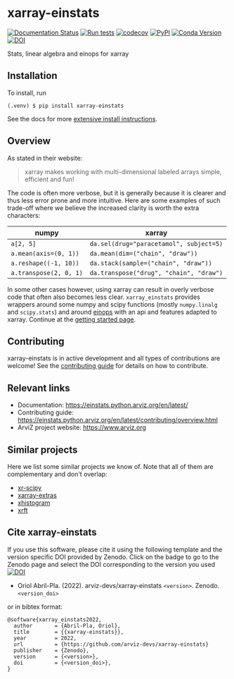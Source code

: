 # xarray-einstats

[![Documentation Status](https://readthedocs.org/projects/xarray-einstats/badge/?version=latest)](https://xarray-einstats.readthedocs.io/en/latest/?badge=latest)
[![Run tests](https://github.com/arviz-devs/xarray-einstats/actions/workflows/test.yml/badge.svg)](https://github.com/arviz-devs/xarray-einstats/actions/workflows/test.yml)
[![codecov](https://codecov.io/gh/arviz-devs/xarray-einstats/branch/main/graph/badge.svg?token=78K2ZOJCVN)](https://codecov.io/gh/arviz-devs/xarray-einstats)
[![PyPI](https://img.shields.io/pypi/v/xarray-einstats)](https://pypi.org/project/xarray-einstats)
[![Conda Version](https://img.shields.io/conda/vn/conda-forge/xarray-einstats.svg)](https://anaconda.org/conda-forge/xarray-einstats)
[![DOI](https://zenodo.org/badge/DOI/10.5281/zenodo.5895451.svg)](https://doi.org/10.5281/zenodo.5895451)


Stats, linear algebra and einops for xarray

## Installation

To install, run

```
(.venv) $ pip install xarray-einstats
```

See the docs for more [extensive install instructions](https://einstats.python.arviz.org/en/latest/installation.html).

## Overview
As stated in their website:

> xarray makes working with multi-dimensional labeled arrays simple, efficient and fun!

The code is often more verbose, but it is generally because it is clearer and thus less error prone
and more intuitive.
Here are some examples of such trade-off where we believe the increased clarity is worth
the extra characters:


|  numpy  |  xarray  |
|---------|----------|
| `a[2, 5]` | `da.sel(drug="paracetamol", subject=5)` |
| `a.mean(axis=(0, 1))` | `da.mean(dim=("chain", "draw"))` |
| `a.reshape((-1, 10))`  | `da.stack(sample=("chain", "draw"))` |
| `a.transpose(2, 0, 1)` | `da.transpose("drug", "chain", "draw")` |

In some other cases however, using xarray can result in overly verbose code
that often also becomes less clear. `xarray_einstats` provides wrappers
around some numpy and scipy functions (mostly `numpy.linalg` and `scipy.stats`)
and around [einops](https://einops.rocks/) with an api and features adapted to xarray.
Continue at the [getting started page](https://einstats.python.arviz.org/en/latest/getting_started.html).

## Contributing
xarray-einstats is in active development and all types of contributions are welcome!
See the [contributing guide](https://einstats.python.arviz.org/en/latest/contributing/overview.html) for details on how to contribute.

## Relevant links
* Documentation: https://einstats.python.arviz.org/en/latest/
* Contributing guide: https://einstats.python.arviz.org/en/latest/contributing/overview.html
* ArviZ project website: https://www.arviz.org

## Similar projects
Here we list some similar projects we know of. Note that all of
them are complementary and don't overlap:
* [xr-scipy](https://xr-scipy.readthedocs.io/en/latest/index.html)
* [xarray-extras](https://xarray-extras.readthedocs.io/en/latest/)
* [xhistogram](https://xhistogram.readthedocs.io/en/latest/)
* [xrft](https://xrft.readthedocs.io/en/latest/)

## Cite xarray-einstats
If you use this software, please cite it using the following template and the version
specific DOI provided by Zenodo. Click on the badge to go to the Zenodo page
and select the DOI corresponding to the version you used
[![DOI](https://zenodo.org/badge/DOI/10.5281/zenodo.5895451.svg)](https://doi.org/10.5281/zenodo.5895451)

* Oriol Abril-Pla. (2022). arviz-devs/xarray-einstats `<version>`. Zenodo. `<version_doi>`

or in bibtex format:

```none
@software{xarray_einstats2022,
  author       = {Abril-Pla, Oriol},
  title        = {{xarray-einstats}},
  year         = 2022,
  url          = {https://github.com/arviz-devs/xarray-einstats}
  publisher    = {Zenodo},
  version      = {<version>},
  doi          = {<version_doi>},
}
```
